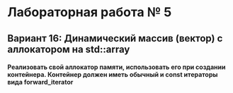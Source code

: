 # Лабораторная работа № 5
## Вариант 16: Динамический массив (вектор) с аллокатором на std::array
#### Реализовать свой аллокатор памяти, использовать его при создании контейнера. Контейнер должен иметь обычный и const итераторы вида forward_iterator